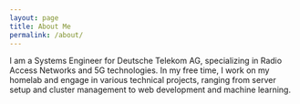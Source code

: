 ```yaml
---
layout: page
title: About Me
permalink: /about/
---
```


I am a Systems Engineer for Deutsche Telekom AG, specializing in Radio Access Networks and 5G technologies. In my free time, I work on my homelab and engage in various technical projects, ranging from server setup and cluster management to web development and machine learning.
